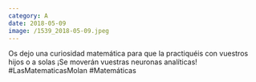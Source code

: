 ```yaml
--- 
category: A 
date: 2018-05-09 
image: /1539_2018-05-09.jpeg 
--- 
```


Os dejo una curiosidad matemática para que la practiquéis con vuestros hijos o a solas ¡Se moverán vuestras neuronas analíticas! #LasMatematicasMolan	#Matemáticas